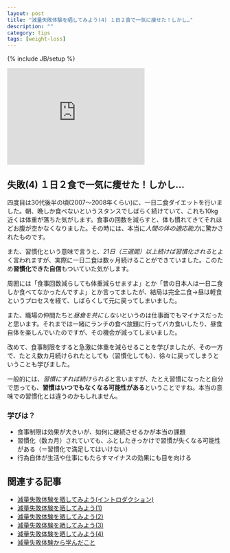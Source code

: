 ```yaml
---
layout: post
title: "減量失敗体験を晒してみよう(4) １日２食で一気に痩せた！しかし…"
description: ""
category: tips
tags: [weight-loss]
---
```

{% include JB/setup %}

<iframe src="https://www.flickr.com/photos/11121568@N06/4222533261/player/" width="320" height="224" frameborder="0" allowfullscreen webkitallowfullscreen mozallowfullscreen oallowfullscreen msallowfullscreen></iframe>

## 失敗(4) １日２食で一気に痩せた！しかし…

四度目は30代後半の頃(2007〜2008年くらい)に、一日二食ダイエットを行いました。朝、晩しか食べないというスタンスでしばらく続けていて、これも10kg近くは体重が落ちた気がします。食事の回数を減らすと、体も慣れてきてそれほどお腹が空かなくなりました。その時には、本当に*人間の体の適応能力*に驚かされたものです。

また、習慣化という意味で言うと、*21日（三週間）以上続けば習慣化される*とよく言われますが、実際に一日二食は数ヶ月続けることができていました。このため**習慣化できた自信**もついていた気がします。

周囲には「食事回数減らしても体重減らせますよ」とか「昔の日本人は一日二食しか食べてなかったんですよ」とか言ってましたが、結局は完全二食→昼は軽食というプロセスを経て、しばらくして元に戻ってしまいました。

また、職場の仲間たちと*昼食を共にしない*というのは仕事面でもマイナスだったと思います。それまでは一緒にランチの食べ放題に行ってバカ食いしたり、昼食自体を楽しんでいたのですが、その機会が減ってしまいました。

改めて、食事制限をすると急激に体重を減らせることを学びましたが、その一方で、たとえ数カ月続けられたとしても（習慣化しても）、徐々に戻ってしまうということも学びました。

一般的には、*習慣にすれば続けられる*と言いますが、たとえ習慣になったと自分で思っても、**習慣はいつでもなくなる可能性がある**ということですね。本当の意味での習慣化とは違うのかもしれません。

### 学びは？

* 食事制限は効果が大きいが、如何に継続させるかが本当の課題
* 習慣化（数カ月）されていても、ふとしたきっかけで習慣が失くなる可能性がある（＝習慣化で満足してはいけない）
* 行為自体が生活や仕事にもたらすマイナスの効果にも目を向ける

## 関連する記事

* [減量失敗体験を晒してみよう(イントロダクション)](../failure-experiences-of-weight-loss/)
* [減量失敗体験を晒してみよう(1)](../failure-experiences-of-weight-loss-1/)
* [減量失敗体験を晒してみよう(2)](../failure-experiences-of-weight-loss-2/)
* [減量失敗体験を晒してみよう(3)](../failure-experiences-of-weight-loss-3/)
* [減量失敗体験を晒してみよう(4)](../failure-experiences-of-weight-loss-4/)
* [減量失敗体験から学んだこと](../failure-experiences-of-weight-loss-retro/)

